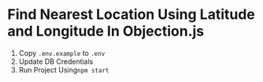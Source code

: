 # Find Nearest Location Using Latitude and Longitude In Objection.js 

1. Copy `.env.example` to `.env`
2. Update DB Credentials
3. Run Project Using`npm start`
